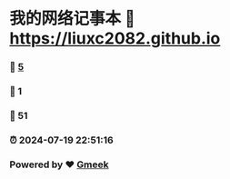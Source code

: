 # 我的网络记事本 :link: https://liuxc2082.github.io 
### :page_facing_up: [5](https://liuxc2082.github.io/tag.html) 
### :speech_balloon: 1 
### :hibiscus: 51 
### :alarm_clock: 2024-07-19 22:51:16 
### Powered by :heart: [Gmeek](https://github.com/Meekdai/Gmeek)
